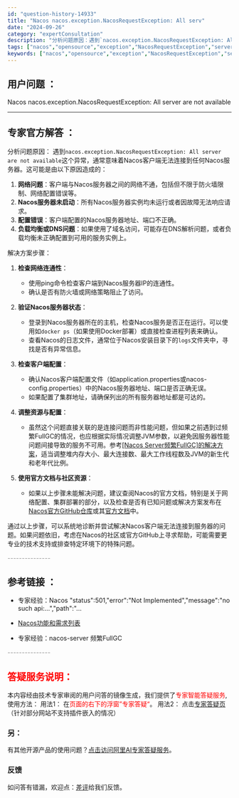 ```yaml
---
id: "question-history-14933"
title: "Nacos nacos.exception.NacosRequestException: All serv"
date: "2024-09-26"
category: "expertConsultation"
description: "分析问题原因：遇到`nacos.exception.NacosRequestException: All server are not available`这个异常，通常意味着Nacos客户端无法连接到任何Nacos服务器。这可能是由以下原因造成的：1. **网络问题**：客户端与Nacos服务器之"
tags: ["nacos","opensource","exception","NacosRequestException","server","unavailable"]
keywords: ["nacos","opensource","exception","NacosRequestException","server","unavailable"]
---
```


## 用户问题 ： 
 Nacos nacos.exception.NacosRequestException: All server are not available  

---------------
## 专家官方解答 ：

分析问题原因：
遇到`nacos.exception.NacosRequestException: All server are not available`这个异常，通常意味着Nacos客户端无法连接到任何Nacos服务器。这可能是由以下原因造成的：

1. **网络问题**：客户端与Nacos服务器之间的网络不通，包括但不限于防火墙限制、网络配置错误等。
2. **Nacos服务器未启动**：所有Nacos服务器实例均未运行或者因故障无法响应请求。
3. **配置错误**：客户端配置的Nacos服务器地址、端口不正确。
4. **负载均衡或DNS问题**：如果使用了域名访问，可能存在DNS解析问题，或者负载均衡未正确配置到可用的服务实例上。

解决方案步骤：

1. **检查网络连通性**：
   - 使用ping命令检查客户端到Nacos服务器IP的连通性。
   - 确认是否有防火墙或网络策略阻止了访问。

2. **验证Nacos服务器状态**：
   - 登录到Nacos服务器所在的主机，检查Nacos服务是否正在运行。可以使用如`docker ps`（如果使用Docker部署）或直接检查进程列表来确认。
   - 查看Nacos的日志文件，通常位于Nacos安装目录下的`logs`文件夹中，寻找是否有异常信息。

3. **检查客户端配置**：
   - 确认Nacos客户端配置文件（如application.properties或nacos-config.properties）中的Nacos服务器地址、端口是否正确无误。
   - 如果配置了集群地址，请确保列出的所有服务器地址都是可达的。

4. **调整资源与配置**：
   - 虽然这个问题直接关联的是连接问题而非性能问题，但如果之前遇到过频繁FullGC的情况，也应根据实际情况调整JVM参数，以避免因服务器性能问题间接导致的服务不可用。参考[[Nacos Server频繁FullGC]的解决方案](#CftiL)，适当调整堆内存大小、最大连接数、最大工作线程数及JVM的新生代和老年代比例。

5. **使用官方文档与社区资源**：
   - 如果以上步骤未能解决问题，建议查阅Nacos的官方文档，特别是关于网络配置、集群部署的部分，以及检查是否有已知问题或解决方案发布在[Nacos官方GitHub仓库](https://github.com/nacos-group/nacos-docker)或其[官方文档](https://nacos.io/docs/latest/)中。

通过以上步骤，可以系统地诊断并尝试解决Nacos客户端无法连接到服务器的问题。如果问题依旧，考虑在Nacos的社区或官方GitHub上寻求帮助，可能需要更专业的技术支持或排查特定环境下的特殊问题。


<font color="#949494">---------------</font> 


## 参考链接 ：

* 专家经验：Nacos "status":501,"error":"Not Implemented","message":"no such api:...","path":"... 
 
 * [Nacos功能和需求列表](https://nacos.io/docs/latest/archive/feature-list)
 
 * 专家经验：nacos-server 频繁FullGC 


 <font color="#949494">---------------</font> 
 


## <font color="#FF0000">答疑服务说明：</font> 

本内容经由技术专家审阅的用户问答的镜像生成，我们提供了<font color="#FF0000">专家智能答疑服务</font>,使用方法：
用法1： 在<font color="#FF0000">页面的右下的浮窗”专家答疑“</font>。
用法2： 点击[专家答疑页](https://answer.opensource.alibaba.com/docs/intro)（针对部分网站不支持插件嵌入的情况）
### 另：


有其他开源产品的使用问题？[点击访问阿里AI专家答疑服务](https://answer.opensource.alibaba.com/docs/intro)。
### 反馈
如问答有错漏，欢迎点：[差评](https://ai.nacos.io/user/feedbackByEnhancerGradePOJOID?enhancerGradePOJOId=14940)给我们反馈。
